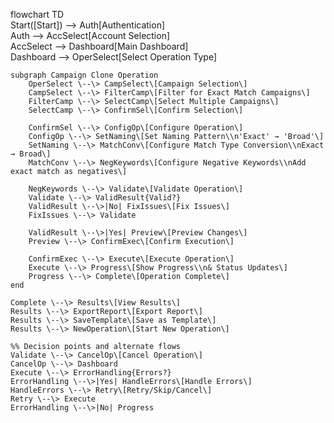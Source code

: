 flowchart TD  
    Start(\[Start\]) \--\> Auth\[Authentication\]  
    Auth \--\> AccSelect\[Account Selection\]  
    AccSelect \--\> Dashboard\[Main Dashboard\]  
    Dashboard \--\> OperSelect\[Select Operation Type\]  
      
    subgraph Campaign Clone Operation  
        OperSelect \--\> CampSelect\[Campaign Selection\]  
        CampSelect \--\> FilterCamp\[Filter for Exact Match Campaigns\]  
        FilterCamp \--\> SelectCamp\[Select Multiple Campaigns\]  
        SelectCamp \--\> ConfirmSel\[Confirm Selection\]  
          
        ConfirmSel \--\> ConfigOp\[Configure Operation\]  
        ConfigOp \--\> SetNaming\[Set Naming Pattern\\n'Exact' → 'Broad'\]  
        SetNaming \--\> MatchConv\[Configure Match Type Conversion\\nExact → Broad\]  
        MatchConv \--\> NegKeywords\[Configure Negative Keywords\\nAdd exact match as negatives\]  
          
        NegKeywords \--\> Validate\[Validate Operation\]  
        Validate \--\> ValidResult{Valid?}  
        ValidResult \--\>|No| FixIssues\[Fix Issues\]  
        FixIssues \--\> Validate  
          
        ValidResult \--\>|Yes| Preview\[Preview Changes\]  
        Preview \--\> ConfirmExec\[Confirm Execution\]  
          
        ConfirmExec \--\> Execute\[Execute Operation\]  
        Execute \--\> Progress\[Show Progress\\n& Status Updates\]  
        Progress \--\> Complete\[Operation Complete\]  
    end  
      
    Complete \--\> Results\[View Results\]  
    Results \--\> ExportReport\[Export Report\]  
    Results \--\> SaveTemplate\[Save as Template\]  
    Results \--\> NewOperation\[Start New Operation\]  
      
    %% Decision points and alternate flows  
    Validate \--\> CancelOp\[Cancel Operation\]  
    CancelOp \--\> Dashboard  
    Execute \--\> ErrorHandling{Errors?}  
    ErrorHandling \--\>|Yes| HandleErrors\[Handle Errors\]  
    HandleErrors \--\> Retry\[Retry/Skip/Cancel\]  
    Retry \--\> Execute  
    ErrorHandling \--\>|No| Progress